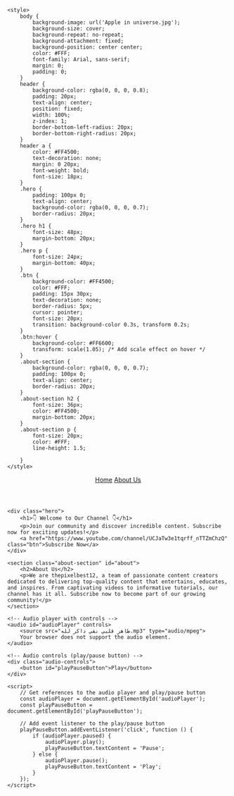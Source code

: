 <html lang="en">
<head>
    <meta charset="UTF-8">
    <meta name="viewport" content="width=device-width, initial-scale=1.0">
    <title>Home Page - Subscribe</title>
    <link rel="stylesheet" href="styles.css">
    <link rel="icon" type="image/x-icon" href="favicon.ico" sizes="32x32">
    
    <style>
        body {
            background-image: url('Apple in universe.jpg');
            background-size: cover;
            background-repeat: no-repeat;
            background-attachment: fixed;
            background-position: center center;
            color: #FFF;
            font-family: Arial, sans-serif;
            margin: 0;
            padding: 0;
        }
        header {
            background-color: rgba(0, 0, 0, 0.8);
            padding: 20px;
            text-align: center;
            position: fixed;
            width: 100%;
            z-index: 1;
            border-bottom-left-radius: 20px;
            border-bottom-right-radius: 20px;
        }
        header a {
            color: #FF4500;
            text-decoration: none;
            margin: 0 20px;
            font-weight: bold;
            font-size: 18px;
        }
        .hero {
            padding: 100px 0;
            text-align: center;
            background-color: rgba(0, 0, 0, 0.7);
            border-radius: 20px;
        }
        .hero h1 {
            font-size: 48px;
            margin-bottom: 20px;
        }
        .hero p {
            font-size: 24px;
            margin-bottom: 40px;
        }
        .btn {
            background-color: #FF4500;
            color: #FFF;
            padding: 15px 30px;
            text-decoration: none;
            border-radius: 5px;
            cursor: pointer;
            font-size: 20px;
            transition: background-color 0.3s, transform 0.2s;
        }
        .btn:hover {
            background-color: #FF6600;
            transform: scale(1.05); /* Add scale effect on hover */
        }
        .about-section {
            background-color: rgba(0, 0, 0, 0.7);
            padding: 100px 0;
            text-align: center;
            border-radius: 20px;
        }
        .about-section h2 {
            font-size: 36px;
            color: #FF4500;
            margin-bottom: 20px;
        }
        .about-section p {
            font-size: 20px;
            color: #FFF;
            line-height: 1.5;
            
        }
    </style>
</head>
<body>
    <header>
        <a href="#">Home</a>
        <a href="about.html">About Us</a>
    </header>

    <div class="hero">
        <h1>👇 Welcome to Our Channel 👇</h1>
        <p>Join our community and discover incredible content. Subscribe now for exciting updates!</p>
        <a href="https://www.youtube.com/channel/UCJaTw3e1tqrff_nTTZmChzQ" class="btn">Subscribe Now</a>
    </div>

    <section class="about-section" id="about">
        <h2>About Us</h2>
        <p>We are thepixelbest12, a team of passionate content creators dedicated to delivering top-quality content that entertains, educates, and inspires. From captivating videos to informative tutorials, our channel has it all. Subscribe now to become part of our growing community!</p>
    </section>

    <!-- Audio player with controls -->
    <audio id="audioPlayer" controls>
        <source src="طاهر قلبي نقي ذاكر لله.mp3" type="audio/mpeg">
        Your browser does not support the audio element.
    </audio>

    <!-- Audio controls (play/pause button) -->
    <div class="audio-controls">
        <button id="playPauseButton">Play</button>
    </div>

    <script>
        // Get references to the audio player and play/pause button
        const audioPlayer = document.getElementById('audioPlayer');
        const playPauseButton = document.getElementById('playPauseButton');

        // Add event listener to the play/pause button
        playPauseButton.addEventListener('click', function () {
            if (audioPlayer.paused) {
                audioPlayer.play();
                playPauseButton.textContent = 'Pause';
            } else {
                audioPlayer.pause();
                playPauseButton.textContent = 'Play';
            }
        });
    </script>
</body>
</html>

